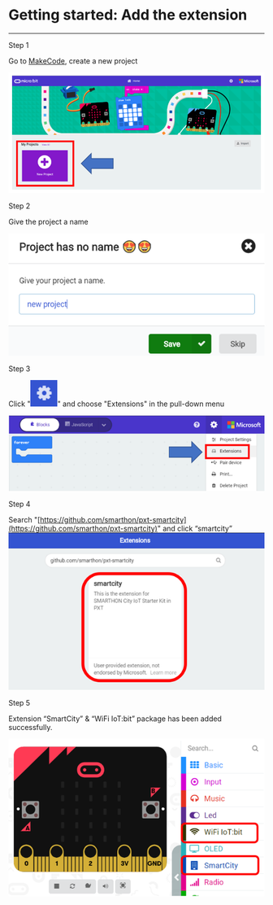 # Getting started: Add the extension

<HR>

<span id="subtitle">Step 1</span><BR><P>
Go to [MakeCode](https://makecode.microbit.org), create a new project<BR><P>
![auto_fit](images/3_Getstart/getstart01.png)<P>
<span id="subtitle">Step 2</span><BR><P>
Give the project a name<BR><P>
![auto_fit](images/3_Getstart/getstart02.png)<P>
<span id="subtitle">Step 3</span><BR><P>
Click "![](images/3_Getstart/icon_more.png)" and choose "Extensions" in the pull-down menu<BR><P>
![auto_fit](images/3_Getstart/getstart03.png)<BR><P>
<span id="subtitle">Step 4</span><BR><P>
Search "[https://github.com/smarthon/pxt-smartcity](https://github.com/smarthon/pxt-smartcity)" and click “smartcity”
![auto_fit](images/3_Getstart/getstart04.png)<P>
<span id="subtitle">Step 5</span><BR><P>
Extension “SmartCity” & “WiFi IoT:bit” package has been added successfully.<BR><P>
![auto_fit](images/3_Getstart/getstart05.png)<P>
